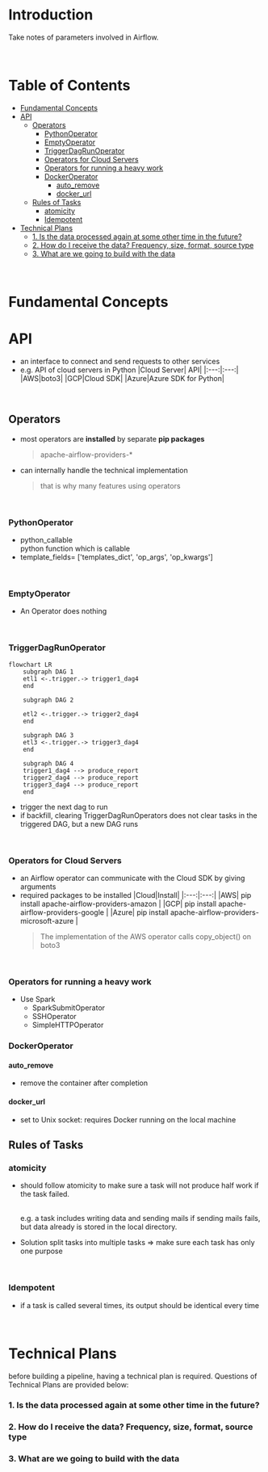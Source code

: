 <!-- omit in toc -->
# Introduction
Take notes of parameters involved in Airflow.

<br />

<!-- omit in toc -->
# Table of Contents
- [Fundamental Concepts](#fundamental-concepts)
- [API](#api)
  - [Operators](#operators)
    - [PythonOperator](#pythonoperator)
    - [EmptyOperator](#emptyoperator)
    - [TriggerDagRunOperator](#triggerdagrunoperator)
    - [Operators for Cloud Servers](#operators-for-cloud-servers)
    - [Operators for running a heavy work](#operators-for-running-a-heavy-work)
    - [DockerOperator](#dockeroperator)
      - [auto_remove](#auto_remove)
      - [docker_url](#docker_url)
  - [Rules of Tasks](#rules-of-tasks)
    - [atomicity](#atomicity)
    - [Idempotent](#idempotent)
- [Technical Plans](#technical-plans)
    - [1. Is the data processed again at some other time in the future?](#1-is-the-data-processed-again-at-some-other-time-in-the-future)
    - [2. How do I receive the data? Frequency, size, format, source type](#2-how-do-i-receive-the-data-frequency-size-format-source-type)
    - [3. What are we going to build with the data](#3-what-are-we-going-to-build-with-the-data)

<br />

# Fundamental Concepts

# API
* an interface to connect and send requests to other services
* e.g. API of cloud servers in Python
  |Cloud Server| API|
  |:---:|:---:|
  |AWS|boto3|
  |GCP|Cloud SDK|
  |Azure|Azure SDK for Python|
    

<br />

## Operators
* most operators are **installed** by separate **pip packages**
  > apache-airflow-providers-*
* can internally handle the technical implementation
  > that is why many features using operators 

<br />

### PythonOperator
* python_callable <br />
python function which is callable
* template_fields= ['templates_dict', 'op_args', 'op_kwargs']

<br />

### EmptyOperator
* An Operator does nothing

<br />

### TriggerDagRunOperator
```mermaid
flowchart LR
    subgraph DAG 1
    etl1 <-.trigger.-> trigger1_dag4
    end

    subgraph DAG 2 

    etl2 <-.trigger.-> trigger2_dag4
    end

    subgraph DAG 3
    etl3 <-.trigger.-> trigger3_dag4
    end

    subgraph DAG 4
    trigger1_dag4 --> produce_report
    trigger2_dag4 --> produce_report
    trigger3_dag4 --> produce_report
    end

```

* trigger the next dag to run 
* if backfill, clearing TriggerDagRunOperators does not clear tasks in the triggered DAG, but a new DAG runs
  
<br />

### Operators for Cloud Servers
* an Airflow operator can communicate with the Cloud SDK by giving arguments
* required packages to be installed
  |Cloud|Install|
  |:---:|:---:|
  |AWS| pip install apache-airflow-providers-amazon |
  |GCP| pip install apache-airflow-providers-google |
  |Azure| pip install apache-airflow-providers-microsoft-azure |
  > The implementation of the AWS operator calls copy_object() on boto3

<br />

### Operators for running a heavy work
* Use Spark
  * SparkSubmitOperator
  * SSHOperator
  * SimpleHTTPOperator

### DockerOperator
#### auto_remove
* remove the container after completion
#### docker_url
* set to Unix socket: requires Docker running on the local machine



## Rules of Tasks
### atomicity
* should follow atomicity to make sure a task will not produce half work if the task failed. 
  
  <br />
  e.g. a task includes writing data and sending mails if sending mails fails, but data already is stored in the local directory. 

* Solution
  split tasks into multiple tasks => make sure each task has only one purpose 

<br />

### Idempotent
* if a task is called several times, its output should be identical every time 

<br />

# Technical Plans
before building a pipeline, having a technical plan is required. Questions of Technical Plans are provided below:

### 1. Is the data processed again at some other time in the future?
### 2. How do I receive the data? Frequency, size, format, source type
### 3. What are we going to build with the data 